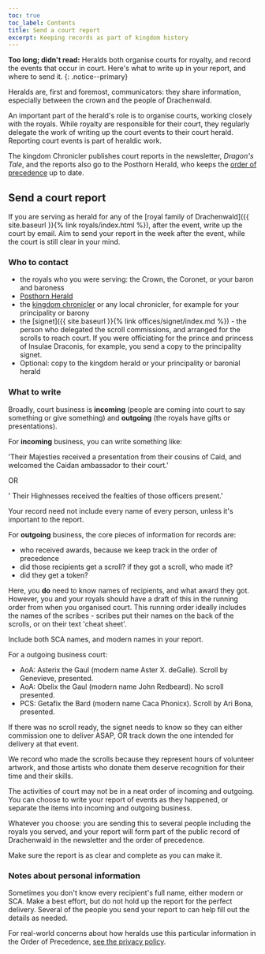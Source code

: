 ```yaml
---
toc: true
toc_label: Contents
title: Send a court report
excerpt: Keeping records as part of kingdom history
---
```


__Too long; didn't read:__  Heralds both organise courts for royalty, and record the events that occur in court. Here's what to write up in your report, and where to send it.
{: .notice--primary}

Heralds are, first and foremost, communicators: they share information, especially between the crown and the people of Drachenwald.  

An important part of the herald's role is to organise courts, working closely with the royals. While royalty are responsible for their court, they regularly delegate the work of writing up the court events to their court herald. Reporting court events is part of heraldic work.  

The kingdom Chronicler publishes court reports in the newsletter, *Dragon's Tale*, and the reports also go to the Posthorn Herald, who keeps the [order of precedence](http://op.drachenwald.sca.org) up to date.  

## Send a court report

If you are serving as herald for any of the [royal family of Drachenwald]({{ site.baseurl }}{% link royals/index.html %}), after the event, write up the court by email.  Aim to send your report in the week after the event, while the court is still clear in your mind. 

### Who to contact

* the royals who you were serving: the Crown, the Coronet, or your baron and baroness  
* [Posthorn Herald](posthorn@drachenwald.sca.org)  
* the [kingdom chronicler](chronicler@drachenwald.sca.org) or any local chronicler, for example for your principality or barony  
* the [signet]({{ site.baseurl }}{% link offices/signet/index.md %}) - the person who delegated the scroll commissions, and arranged for the scrolls to reach court. If you were officiating for the prince and princess of Insulae Draconis, for example, you send a copy to the principality signet.
* Optional: copy to the kingdom herald or your principality or baronial herald

### What to write

Broadly, court business is **incoming** (people are coming into court to say something or give something) and **outgoing** (the royals have gifts or presentations).  

For **incoming** business, you can write something like:  

'Their Majesties received a presentation from their cousins of Caid, and welcomed the Caidan ambassador to their court.'  

OR

' Their Highnesses received the fealties of those officers present.'  

Your record need not include every name of every person, unless it's important to the report.

For **outgoing** business, the core pieces of information for records are:
* who received awards, because we keep track in the order of precedence
* did those recipients get a scroll? if they got a scroll, who made it? 
* did they get a token?

Here, you **do** need to know names of recipients, and what award they got. However, you and your royals should have a draft of this in the running order from when you organised court. This running order ideally includes the names of the scribes - scribes put their names on the back of the scrolls, or on their text 'cheat sheet'.

Include both SCA names, and modern names in your report.  

For a outgoing business court:  

* AoA: Asterix the Gaul (modern name Aster X. deGalle). Scroll by Genevieve, presented.
* AoA: Obelix the Gaul (modern name John Redbeard). No scroll presented.
* PCS: Getafix the Bard (modern name Caca Phonicx). Scroll by Ari Bona, presented.

If there was no scroll ready, the signet needs to know so they can either commission one to deliver ASAP, OR track down the one intended for delivery at that event.  

We record who made the scrolls because they represent hours of volunteer artwork, and those artists who donate them deserve recognition for their time and their skills. 

The activities of court may not be in a neat order of incoming and outgoing. You can choose to write your report of events as they happened, or separate the items into incoming and outgoing business. 

Whatever you choose: you are sending this to several people including the royals you served, and your report will form part of the public record of Drachenwald in the newsletter and the order of precedence. 

Make sure the report is as clear and complete as you can make it. 

### Notes about personal information

Sometimes you don't know every recipient's full name, either modern or SCA. Make a best effort, but do not hold up the report for the perfect delivery. Several of the people you send your report to can help fill out the details as needed.

For real-world concerns about how heralds use this particular information in the Order of Precedence, [see the privacy policy](http://op.drachenwald.sca.org/privacy).
